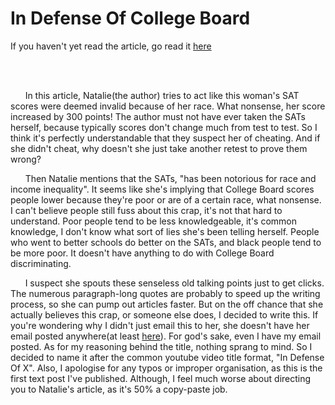 In Defense Of College Board
===========================
If you haven't yet read the article, go read it [here](www.theroot.com/college-board-under-fire-for-deciding-black-student-did-1831469686)

<br>

<br>

&nbsp;&nbsp;&nbsp;&nbsp;&nbsp;&nbsp;In this article, Natalie(the author) tries to act like this woman's SAT scores were deemed invalid because of her race. What nonsense, her score increased by 300 points! The author must not have ever taken the SATs herself, because typically scores don't change much from test to test. So I think it's perfectly understandable that they suspect her of cheating. And if she didn't cheat, why doesn't she just take another retest to prove them wrong?

&nbsp;&nbsp;&nbsp;&nbsp;&nbsp;&nbsp;Then Natalie mentions that the SATs, "has been notorious for race and income inequality". It seems like she's implying that College Board scores people lower because they're poor or are of a certain race, what nonsense. I can't believe people still fuss about this crap, it's not that hard to understand. Poor people tend to be less knowledgeable, it's common knowledge, I don't know what sort of lies she's been telling herself. People who went to better schools do better on the SATs, and black people tend to be more poor. It doesn't have anything to do with College Board discriminating.

&nbsp;&nbsp;&nbsp;&nbsp;&nbsp;&nbsp;I suspect she spouts these senseless old talking points just to get clicks. The numerous paragraph-long quotes are probably to speed up the writing process, so she can pump out articles faster. But on the off chance that she actually believes this crap, or someone else does, I decided to write this. If you're wondering why I didn't just email this to her, she doesn't have her email posted anywhere(at least [here](www.kinja.com/natdegraff)). For god's sake, even I have my email posted. As for my reasoning behind the title, nothing sprang to mind. So I decided to name it after the common youtube video title format, "In Defense Of X". Also, I apologise for any typos or improper organisation, as this is the first text post I've published. Although, I feel much worse about directing you to Natalie's article, as it's 50% a copy-paste job.
